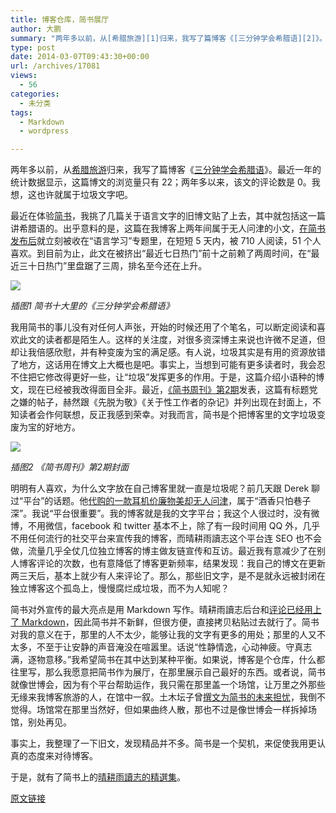 ```yaml
---
title: 博客仓库，简书展厅
author: 大鹏
summary: "两年多以前，从[希腊旅游][1]归来，我写了篇博客《[三分钟学会希腊语][2]》。最近一年的统计数据显示，这篇博文的浏览量只有 22；两年多以来，该文的评论数是 0。我想，这也许就属于垃圾文字吧。"
type: post
date: 2014-03-07T09:43:30+00:00
url: /archives/17081
views:
  - 56
categories:
  - 未分类
tags:
  - Markdown
  - wordpress

---
```

两年多以前，从[希腊旅游][1]归来，我写了篇博客《[三分钟学会希腊语][2]》。最近一年的统计数据显示，这篇博文的浏览量只有 22；两年多以来，该文的评论数是 0。我想，这也许就属于垃圾文字吧。

最近在体验[简书][3]，我挑了几篇关于语言文字的旧博文贴了上去，其中就包括这一篇讲希腊语的。出乎意料的是，这篇在我博客上两年间属于无人问津的小文，[在简书发布后][4]就立刻被收在“语言学习”专题里，在短短 5 天内，被 710 人阅读，51 个人喜欢。到目前为止，此文在被挤出“最近七日热门”前十之前赖了两周时间，在“最近三十日热门”里盘踞了三周，排名至今还在上升。

![][5]

_插图1 简书十大里的《三分钟学会希腊语》_

我用简书的事儿没有对任何人声张，开始的时候还用了个笔名，可以断定阅读和喜欢此文的读者都是陌生人。这样的关注度，对很多资深博主来说也许微不足道，但却让我倍感欣慰，并有种变废为宝的满足感。有人说，垃圾其实是有用的资源放错了地方，这话用在博文上大概也是吧。事实上，当想到可能有更多读者时，我会忍不住把它修改得更好一些，让“垃圾”发挥更多的作用。于是，这篇介绍小语种的博文，现在已经被我改得面目全非。最近，[《简书周刊》第2期][6]发表，这篇有标题党之嫌的帖子，赫然跟《先脱为敬》《关于性工作者的杂记》并列出现在封面上，不知读者会作何联想，反正我感到荣幸。对我而言，简书是个把博客里的文字垃圾变废为宝的好地方。

![][7]

_插图2 《简书周刊》第2期封面_

明明有人喜欢，为什么文字放在自己博客里就一直是垃圾呢？前几天跟 Derek 聊过“平台”的话题。他[代购的一款耳机价廉物美却无人问津][8]，属于“酒香只怕巷子深”。我说“平台很重要”。我的博客就是我的文字平台；我这个人很过时，没有微博，不用微信，facebook 和 twitter 基本不上，除了有一段时间用 QQ 外，几乎不用任何流行的社交平台来宣传我的博客，而晴耕雨讀志这个平台连 SEO 也不会做，流量几乎全仗几位独立博客的博主做友链宣传和互访。最近我有意减少了在别人博客评论的次数，也有意降低了博客更新频率，结果发现：我自己的博文在更新两三天后，基本上就少有人来评论了。那么，那些旧文字，是不是就永远被封闭在独立博客这个孤岛上，慢慢腐烂成垃圾，而不为人知呢？

简书对外宣传的最大亮点是用 Markdown 写作。晴耕雨讀志后台和[评论已经用上了 Markdown][9]，因此简书并不新鲜，但很方便，直接拷贝粘贴过去就行了。简书对我的意义在于，那里的人不太少，能够让我的文字有更多的用处；那里的人又不太多，不至于让安静的声音淹没在喧嚣里。话说“性静情逸，心动神疲。守真志满，逐物意移。”我希望简书在其中达到某种平衡。如果说，博客是个仓库，什么都往里写，那么我愿意把简书作为展厅，在那里展示自己最好的东西。或者说，简书就像世博会，因为有个平台帮助运作，我只需在那里盖一个场馆，让万里之外那些无缘来我博客旅游的人，在馆中一叙。土木坛子曾[撰文为简书的未来担忧][10]，我倒不觉得。场馆常在那里当然好，但如果曲终人散，那也不过是像世博会一样拆掉场馆，别处再见。

事实上，我整理了一下旧文，发现精品并不多。简书是一个契机，来促使我用更认真的态度来对待博客。

于是，就有了简书上的[晴耕雨讀志的精選集][3]。

 [1]: http://pzhao.org/archives/13213
 [2]: http://pzhao.org/2011-08-07-%E4%B8%89%E5%88%86%E9%92%9F%E5%AD%A6%E4%BC%9A%E5%B8%8C%E8%85%8A%E8%AF%AD/
 [3]: http://jianshu.io/notebooks/58806/list
 [4]: http://jianshu.io/p/c9a88c6c3d88
 [5]: https://qg5vba.dm2302.livefilestore.com/y2pvi5OMhmHPU4UWFiqzRO3tDnY5GRqSZpOly6tK3YJrEGHNsWykkNYtUOPi0F1ooiJ6sRlmIbao96UBTrHx4nbwNZviIVjnk5gNgNU8KbaEww/2014-02-19_JianshuTop10_Greek2.jpg
 [6]: http://read.douban.com/ebook/2857525/
 [7]: https://qg5vba.dm2302.livefilestore.com/y2pzlUaZ2y2OU3PS2cir9ynJEjzz4L1yB5FEcJaTbWelM21SmN1cfY9a_sFlk812agCO_S-b-CSPjmiDBFpH9TC6X5fV3orVbcR-KEBtyGG1YM/2014-02-19_JianshuWeekly02_c.jpg
 [8]: http://liangpin.us/2498
 [9]: http://pzhao.org/archives/17033
 [10]: https://tumutanzi.com/archives/12424

[原文链接](http://dapengde.com/archives/17081)

